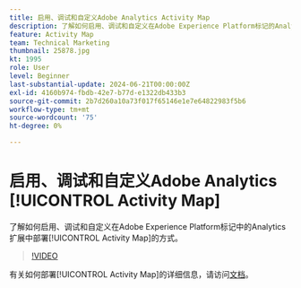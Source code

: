 ```yaml
---
title: 启用、调试和自定义Adobe Analytics Activity Map
description: 了解如何启用、调试和自定义在Adobe Experience Platform标记的Analytics扩展中部署Activity Map的方式。
feature: Activity Map
team: Technical Marketing
thumbnail: 25878.jpg
kt: 1995
role: User
level: Beginner
last-substantial-update: 2024-06-21T00:00:00Z
exl-id: 4160b974-fbdb-42e7-b77d-e1322db433b3
source-git-commit: 2b7d260a10a73f017f65146e1e7e64822983f5b6
workflow-type: tm+mt
source-wordcount: '75'
ht-degree: 0%

---
```


# 启用、调试和自定义Adobe Analytics [!UICONTROL Activity Map]

了解如何启用、调试和自定义在Adobe Experience Platform标记中的Analytics扩展中部署[!UICONTROL Activity Map]的方式。

>[!VIDEO](https://video.tv.adobe.com/v/327632?quality=12&learn=on&captions=chi_hans)

有关如何部署[!UICONTROL Activity Map]的详细信息，请访问[文档](https://experienceleague.adobe.com/zh-hans/docs/analytics/analyze/activity-map/getting-started/activitymap-enable)。
